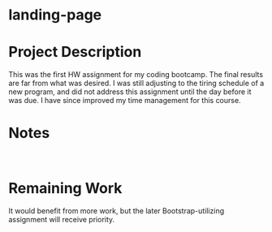 # landing-page

# Project Description
This was the first HW assignment for my coding bootcamp. The final results are far from what was desired. I was still adjusting to the tiring schedule of a new program, and did not address this assignment until the day before it was due. I have since improved my time management for this course. 

# Notes
<br>

# Remaining Work
It would benefit from more work, but the later Bootstrap-utilizing assignment will receive priority.<br>
